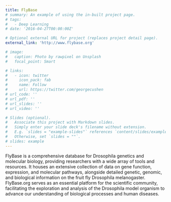 ```yaml
---
title: FlyBase
# summary: An example of using the in-built project page.
# tags:
#   - Deep Learning
# date: '2016-04-27T00:00:00Z'

# Optional external URL for project (replaces project detail page).
external_link: 'http://www.flybase.org'

# image:
#   caption: Photo by rawpixel on Unsplash
#   focal_point: Smart

# links:
#   - icon: twitter
#     icon_pack: fab
#     name: Follow
#     url: https://twitter.com/georgecushen
# url_code: ''
# url_pdf: ''
# url_slides: ''
# url_video: ''

# Slides (optional).
#   Associate this project with Markdown slides.
#   Simply enter your slide deck's filename without extension.
#   E.g. `slides = "example-slides"` references `content/slides/example-slides.md`.
#   Otherwise, set `slides = ""`.
# slides: example
---
```


FlyBase is a comprehensive database for Drosophila genetics and molecular biology, providing researchers with a wide array of tools and resources. It houses an extensive collection of data on gene function, expression, and molecular pathways, alongside detailed genetic, genomic, and biological information on the fruit fly Drosophila melanogaster. FlyBase.org serves as an essential platform for the scientific community, facilitating the exploration and analysis of the Drosophila model organism to advance our understanding of biological processes and human diseases.
